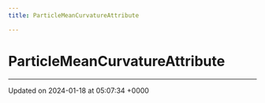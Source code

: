 ```yaml
---
title: ParticleMeanCurvatureAttribute

---
```


# ParticleMeanCurvatureAttribute





-------------------------------

Updated on 2024-01-18 at 05:07:34 +0000